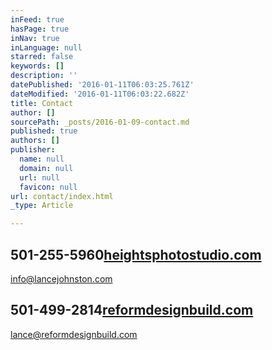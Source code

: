 ```yaml
---
inFeed: true
hasPage: true
inNav: true
inLanguage: null
starred: false
keywords: []
description: ''
datePublished: '2016-01-11T06:03:25.761Z'
dateModified: '2016-01-11T06:03:22.682Z'
title: Contact
author: []
sourcePath: _posts/2016-01-09-contact.md
published: true
authors: []
publisher:
  name: null
  domain: null
  url: null
  favicon: null
url: contact/index.html
_type: Article

---
```

## 

## 

## 501-255-5960[heightsphotostudio.com][0]  
info@lancejohnston.com  

## 501-499-2814[reformdesignbuild.com][1]  
lance@reformdesignbuild.com

## 



[0]: https://thegrid.ai/lance-johnston-photographer/
[1]: https://thegrid.ai/reform-design-build/